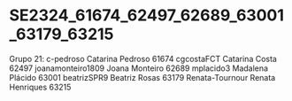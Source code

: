 # SE2324_61674_62497_62689_63001_63179_63215

Grupo 21:
c-pedroso Catarina Pedroso 61674
cgcostaFCT Catarina Costa 62497
joanamonteiro1809 Joana Monteiro 62689
mplacido3 Madalena Plácido 63001
beatrizSPR9 Beatriz Rosas 63179
Renata-Tournour Renata Henriques 63215
